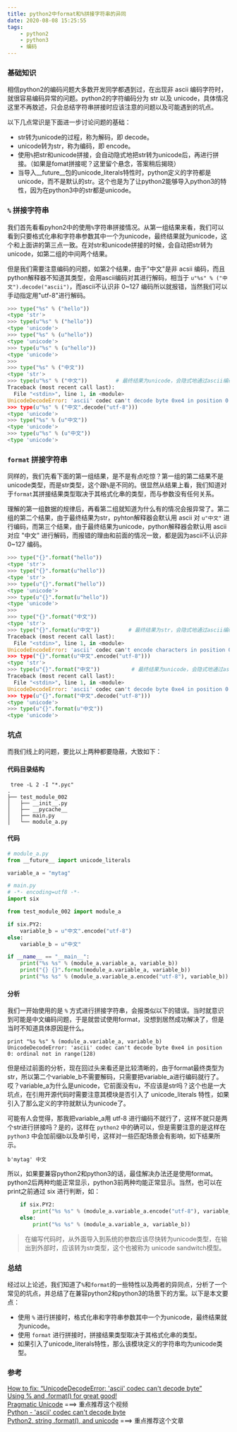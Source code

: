 ```yaml
---
title: python2中format和%拼接字符串的异同
date: 2020-08-08 15:25:55
tags:
    - python2
    - python3
    - 编码
---
```


### 基础知识

相信python2的编码问题大多数开发同学都遇到过，在出现非 ascii 编码字符时，就很容易编码异常的问题。python2的字符编码分为 str 以及 unicode，具体情况这里不再敖述，只会总结字符串拼接时应该注意的问题以及可能遇到的坑点。

以下几点常识是下面进一步讨论问题的基础：

- str转为unicode的过程，称为解码，即 decode。
- unicode转为str，称为编码，即 encode。
- 使用`%`把str和unicode拼接，会自动隐式地把str转为unicode后，再进行拼接。（如果是fomat拼接呢？这里留个悬念，答案稍后揭晓）
- 当导入__future__包的unicode_literals特性时，python定义的字符都是unicode，而不是默认的str。这个也是为了让python2能够导入python3的特性，因为在python3中的str都是unicode。

### `%` 拼接字符串

我们首先看看pyhon2中的使用`%`字符串拼接情况。从第一组结果来看，我们可以看到只要格式化串和字符串参数其中一个为unicode，最终结果就为unicode，这个和上面讲的第三点一致。在对str和unicode拼接的时候，会自动把str转为unicode，如第二组的中间两个结果。

但是我们需要注意编码的问题，如第2个结果，由于"中文"是非 acsii 编码，而且python解释器不知道其类型，会用ascii编码对其进行解码，相当于 `u"%s" % ("中文").decode("ascii")`，而ascii不认识非 0~127 编码所以就报错，当然我们可以手动指定用"utf-8"进行解码。

```python
>>> type("%s" % ("hello"))
<type 'str'>
>>> type(u"%s" % ("hello"))
<type 'unicode'>
>>> type("%s" % (u"hello"))
<type 'unicode'>
>>> type(u"%s" % (u"hello"))
<type 'unicode'>
>>>
>>> type("%s" % ("中文"))
<type 'str'>
>>> type(u"%s" % ("中文"))         # 最终结果为unicode，会隐式地通过ascii编码把"中文"解码为unicode
Traceback (most recent call last):
  File "<stdin>", line 1, in <module>
UnicodeDecodeError: 'ascii' codec can't decode byte 0xe4 in position 0: ordinal not in range(128)
>>> type(u"%s" % ("中文".decode("utf-8")))
<type 'unicode'>
>>> type("%s" % (u"中文"))
<type 'unicode'>
>>> type(u"%s" % (u"中文"))
<type 'unicode'>
```

### `format` 拼接字符串

同样的，我们先看下面的第一组结果，是不是有点吃惊？第一组的第二结果不是unicode类型，而是str类型，这个跟`%`是不同的。很显然从结果上看，我们知道对于`format`其拼接结果类型取决于其格式化串的类型，而与参数没有任何关系。

理解的第一组数据的规律后，再看第二组就知道为什么有的情况会报异常了。第二组的第二个结果，由于最终结果为str，pyhton解释器会默认用 ascii 对 `u"中文"` 进行编码，而第三个结果，由于最终结果为unicode，python解释器会默认用 ascii 对应 "中文" 进行解码，而报错的理由和前面的情况一致，都是因为ascii不认识非 0~127 编码。

```python
>>> type("{}".format("hello"))
<type 'str'>
>>> type("{}".format(u"hello"))
<type 'str'>
>>> type(u"{}".format("hello"))
<type 'unicode'>
>>> type(u"{}".format(u"hello"))
<type 'unicode'>
>>>
>>> type("{}".format("中文"))
<type 'str'>
>>> type("{}".format(u"中文"))         # 最终结果为str，会隐式地通过ascii编码把u"中文"编码为ascii
Traceback (most recent call last):
  File "<stdin>", line 1, in <module>
UnicodeEncodeError: 'ascii' codec can't encode characters in position 0-1: ordinal not in range(128)
>>> type("{}".format(u"中文".encode("utf-8")))
<type 'str'>
>>> type(u"{}".format("中文"))          # 最终结果为unicode，会隐式地通过ascii编码把"中文"解码为unicdoe
Traceback (most recent call last):
  File "<stdin>", line 1, in <module>
UnicodeDecodeError: 'ascii' codec can't decode byte 0xe4 in position 0: ordinal not in range(128)
>>> type(u"{}".format("中文".decode("utf-8")))
<type 'unicode'>
>>> type(u"{}".format(u"中文"))
<type 'unicode'>
```

### 坑点

而我们线上的问题，要比以上两种都要隐蔽，大致如下：

#### 代码目录结构

```
 tree -L 2 -I "*.pyc"
.
├── test_module_002
│   ├── __init__.py
│   ├── __pycache__
│   ├── main.py
│   └── module_a.py
```

<!--more-->

#### 代码

```python
# module_a.py
from __future__ import unicode_literals

variable_a = "mytag"

# main.py
# -*- encoding=utf8 -*-
import six

from test_module_002 import module_a

if six.PY2:
    variable_b = u"中文".encode("utf-8")
else:
    variable_b = u"中文"

if __name__ == "__main__":
    print("%s %s" % (module_a.variable_a, variable_b))
    print("{} {}".format(module_a.variable_a, variable_b))
    print("%s %s" % (module_a.variable_a.encode("utf-8"), variable_b))

```

#### 分析

我们一开始使用的是 `%` 方式进行拼接字符串，会报类似以下的错误。当时就意识到可能是中文编码问题，于是就尝试使用format，没想到居然成功解决了，但是当时不知道具体原因是什么。

```
print "%s %s" % (module_a.variable_a, variable_b)
UnicodeDecodeError: 'ascii' codec can't decode byte 0xe4 in position 0: ordinal not in range(128)
```

但是经过前面的分析，现在回过头来看还是比较清晰的，由于format最终类型为str，所以第二个variable_b不需要解码，只需要把variable_a进行编码就行了。哎？variable_a为什么是unicode，它前面没有u，不应该是str吗？这个也是一大坑点，在引用开源代码时需要注意其模块是否引入了 unicode_literals 特性，如果引入了那么定义的字符就默认为unicode了。

可能有人会觉得，那我把variable_a用 utf-8 进行编码不就行了，这样不就只是两个str进行拼接吗？是的，这样在 `python2` 中的确可以，但是需要注意的是这样在 `python3` 中会加前缀b以及单引号，这样对一些匹配场景会有影响，如下结果所示。

```
b'mytag' 中文
```

所以，如果要兼容python2和python3的话，最佳解决办法还是使用format。python2后两种均能正常显示，python3前两种均能正常显示。当然，也可以在print之前通过 six 进行判断，如：

```python
    if six.PY2:
        print("%s %s" % (module_a.variable_a.encode("utf-8"), variable_b))
    else:
        print("%s %s" % (module_a.variable_a, variable_b))
```

> 在编写代码时，从外面导入到系统的参数应该尽快转为unicode类型，在输出到外部时，应该转为str类型，这个也被称为 unicode sandwitch模型。

### 总结

经过以上论述，我们知道了`%`和`format`的一些特性以及两者的异同点，分析了一个常见的坑点，并总结了在兼容python2和python3的场景下的方案。以下是本文要点：

- 使用 `%` 进行拼接时，格式化串和字符串参数其中一个为unicode，最终结果就为unicode。
- 使用 `format` 进行拼接时，拼接结果类型取决于其格式化串的类型。
- 如果引入了unicode_literals特性，那么该模块定义的字符串均为unicode类型。

### 参考

[How to fix: “UnicodeDecodeError: 'ascii' codec can't decode byte”](https://stackoverflow.com/questions/21129020/how-to-fix-unicodedecodeerror-ascii-codec-cant-decode-byte)  
[Using % and .format() for great good!](https://pyformat.info/#conversion_flags)  
[Pragmatic Unicode](https://nedbatchelder.com/text/unipain.html) ===> 重点推荐这个视频  
[Python - 'ascii' codec can't decode byte](https://stackoverflow.com/questions/9644099/python-ascii-codec-cant-decode-byte)  
[Python2, string .format(), and unicode](https://anonbadger.wordpress.com/2016/01/05/python2-string-format-and-unicode/) ===> 重点推荐这个文章  